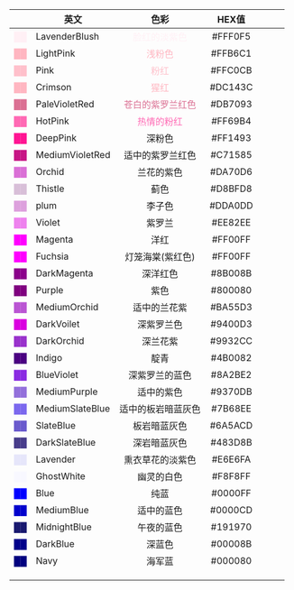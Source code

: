 |                                         | 英文              |                    色彩                     |  HEX值   |     |     |     |
| --------------------------------------: | --------------- | :---------------------------------------: | :-----: | --- | --- | --- |
|   <font color=LavenderBlush> ██ </font> | LavenderBlush   | <font color=LavenderBlush> 脸红的淡紫色</font>  | #FFF0F5 |     |     |     |
|       <font color=LightPink> ██ </font> | LightPink       |     <font color=LightPink>浅粉色</font>      | #FFB6C1 |     |     |     |
|            <font color=Pink> ██ </font> | Pink            |        <font color=Pink>粉红</font>         | #FFC0CB |     |     |     |
|       <font color=LightPink> ██ </font> | Crimson         |     <font color=LightPink>猩红 </font>      | #DC143C |     |     |     |
|   <font color=PaleVioletRed> ██ </font> | PaleVioletRed   | <font color=PaleVioletRed>苍白的紫罗兰红色</font> | #DB7093 |     |     |     |
|         <font color=HotPink> ██ </font> | HotPink         |     <font color=HotPink>热情的粉红</font>      | #FF69B4 |     |     |     |
|        <font color=DeepPink> ██ </font> | DeepPink        |                    深粉色                    | #FF1493 |     |     |     |
| <font color=MediumVioletRed> ██ </font> | MediumVioletRed |                 适中的紫罗兰红色                  | #C71585 |     |     |     |
|          <font color=Orchid> ██ </font> | Orchid          |                   兰花的紫色                   | #DA70D6 |     |     |     |
|         <font color=Thistle> ██ </font> | Thistle         |                    蓟色                     | #D8BFD8 |     |     |     |
|            <font color=plum> ██ </font> | plum            |                    李子色                    | #DDA0DD |     |     |     |
|          <font color=Violet> ██ </font> | Violet          |                    紫罗兰                    | #EE82EE |     |     |     |
|         <font color=Magenta> ██ </font> | Magenta         |                    洋红                     | #FF00FF |     |     |     |
|         <font color=Fuchsia> ██ </font> | Fuchsia         |                 灯笼海棠(紫红色)                 | #FF00FF |     |     |     |
|     <font color=DarkMagenta> ██ </font> | DarkMagenta     |                   深洋红色                    | #8B008B |     |     |     |
|          <font color=Purple> ██ </font> | Purple          |                    紫色                     | #800080 |     |     |     |
|    <font color=MediumOrchid> ██ </font> | MediumOrchid    |                  适中的兰花紫                   | #BA55D3 |     |     |     |
|      <font color=DarkVoilet> ██ </font> | DarkVoilet      |                   深紫罗兰色                   | #9400D3 |     |     |     |
|      <font color=DarkOrchid> ██ </font> | DarkOrchid      |                   深兰花紫                    | #9932CC |     |     |     |
|          <font color=Indigo> ██ </font> | Indigo          |                    靛青                     | #4B0082 |     |     |     |
|      <font color=BlueViolet> ██ </font> | BlueViolet      |                  深紫罗兰的蓝色                  | #8A2BE2 |     |     |     |
|    <font color=MediumPurple> ██ </font> | MediumPurple    |                   适中的紫色                   | #9370DB |     |     |     |
| <font color=MediumSlateBlue> ██ </font> | MediumSlateBlue |                 适中的板岩暗蓝灰色                 | #7B68EE |     |     |     |
|       <font color=SlateBlue> ██ </font> | SlateBlue       |                  板岩暗蓝灰色                   | #6A5ACD |     |     |     |
|   <font color=DarkSlateBlue> ██ </font> | DarkSlateBlue   |                  深岩暗蓝灰色                   | #483D8B |     |     |     |
|        <font color=Lavender> ██ </font> | Lavender        |                 熏衣草花的淡紫色                  | #E6E6FA |     |     |     |
|      <font color=GhostWhite> ██ </font> | GhostWhite      |                   幽灵的白色                   | #F8F8FF |     |     |     |
|            <font color=Blue> ██ </font> | Blue            |                    纯蓝                     | #0000FF |     |     |     |
|      <font color=MediumBlue> ██ </font> | MediumBlue      |                   适中的蓝色                   | #0000CD |     |     |     |
|    <font color=MidnightBlue> ██ </font> | MidnightBlue    |                   午夜的蓝色                   | #191970 |     |     |     |
|        <font color=DarkBlue> ██ </font> | DarkBlue        |                    深蓝色                    | #00008B |     |     |     |
|            <font color=Navy> ██ </font> | Navy            |                    海军蓝                    | #000080 |     |     |     |
|                                         |                 |                                           |         |     |     |     |
|                                         |                 |                                           |         |     |     |     |
|                                         |                 |                                           |         |     |     |     |


